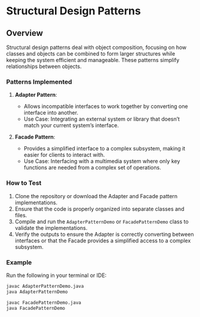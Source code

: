 # Structural Design Patterns

## Overview

Structural design patterns deal with object composition, focusing on how classes and objects can be combined to form larger structures while keeping the system efficient and manageable. These patterns simplify relationships between objects.

### Patterns Implemented

1. **Adapter Pattern**:

   - Allows incompatible interfaces to work together by converting one interface into another.
   - Use Case: Integrating an external system or library that doesn’t match your current system’s interface.

2. **Facade Pattern**:

   - Provides a simplified interface to a complex subsystem, making it easier for clients to interact with.
   - Use Case: Interfacing with a multimedia system where only key functions are needed from a complex set of operations.

### How to Test

1. Clone the repository or download the Adapter and Facade pattern implementations.
2. Ensure that the code is properly organized into separate classes and files.
3. Compile and run the `AdapterPatternDemo` or `FacadePatternDemo` class to validate the implementations.
4. Verify the outputs to ensure the Adapter is correctly converting between interfaces or that the Facade provides a simplified access to a complex subsystem.

### Example

Run the following in your terminal or IDE:

```bash
javac AdapterPatternDemo.java
java AdapterPatternDemo

javac FacadePatternDemo.java
java FacadePatternDemo

